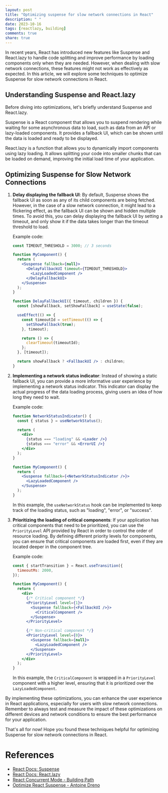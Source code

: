 ```yaml
---
layout: post
title: "Optimizing suspense for slow network connections in React"
description: " "
date: 2023-10-16
tags: [reactlazy, building]
comments: true
share: true
---
```


In recent years, React has introduced new features like Suspense and React.lazy to handle code splitting and improve performance by loading components only when they are needed. However, when dealing with slow network connections, these features might not work as effectively as expected. In this article,  we will explore some techniques to optimize Suspense for slow network connections in React.

## Understanding Suspense and React.lazy

Before diving into optimizations, let's briefly understand Suspense and React.lazy.

Suspense is a React component that allows you to suspend rendering while waiting for some asynchronous data to load, such as data from an API or lazy-loaded components. It provides a fallback UI, which can be shown until the data is loaded and ready to be displayed.

React.lazy is a function that allows you to dynamically import components using lazy loading. It allows splitting your code into smaller chunks that can be loaded on demand, improving the initial load time of your application.

## Optimizing Suspense for Slow Network Connections

1. **Delay displaying the fallback UI**: By default, Suspense shows the fallback UI as soon as any of its child components are being fetched. However, in the case of a slow network connection, it might lead to a flickering effect, as the fallback UI can be shown and hidden multiple times. To avoid this, you can delay displaying the fallback UI by setting a timeout, and only show it if the data takes longer than the timeout threshold to load.

   Example code:

   ```jsx
   const TIMEOUT_THRESHOLD = 3000; // 3 seconds

   function MyComponent() {
     return (
       <Suspense fallback={null}>
         <DelayFallbackUI timeout={TIMEOUT_THRESHOLD}>
           <LazyLoadedComponent />
         </DelayFallbackUI>
       </Suspense>
     );
   }

   function DelayFallbackUI({ timeout, children }) {
     const [showFallback, setShowFallback] = useState(false);

     useEffect(() => {
       const timeoutId = setTimeout(() => {
         setShowFallback(true);
       }, timeout);

       return () => {
         clearTimeout(timeoutId);
       };
     }, [timeout]);

     return showFallback ? <FallbackUI /> : children;
   }
   ```

2. **Implementing a network status indicator**: Instead of showing a static fallback UI, you can provide a more informative user experience by implementing a network status indicator. This indicator can display the actual progress of the data loading process, giving users an idea of how long they need to wait.

   Example code:

   ```jsx
   function NetworkStatusIndicator() {
     const { status } = useNetworkStatus();

     return (
       <div>
         {status === "loading" && <Loader />}
         {status === "error" && <ErrorUI />}
       </div>
     );
   }

   function MyComponent() {
     return (
       <Suspense fallback={<NetworkStatusIndicator />}>
         <LazyLoadedComponent />
       </Suspense>
     );
   }
   ```

   In this example, the `useNetworkStatus` hook can be implemented to keep track of the loading status, such as "loading", "error", or "success".

3. **Prioritizing the loading of critical components**: If your application has critical components that need to be prioritized, you can use the `PriorityLevel` API provided by React in order to control the order of resource loading. By defining different priority levels for components, you can ensure that critical components are loaded first, even if they are located deeper in the component tree.

   Example code:

   ```jsx
   const { startTransition } = React.useTransition({
     timeoutMs: 2000,
   });

   function MyComponent() {
     return (
       <div>
         {/* Critical component */}
         <PriorityLevel level={1}>
           <Suspense fallback={<FallbackUI />}>
             <CriticalComponent />
           </Suspense>
         </PriorityLevel>

         {/* Non-critical component */}
         <PriorityLevel level={0}>
           <Suspense fallback={null}>
             <LazyLoadedComponent />
           </Suspense>
         </PriorityLevel>
       </div>
     );
   }
   ```

   In this example, the `CriticalComponent` is wrapped in a `PriorityLevel` component with a higher level, ensuring that it is prioritized over the `LazyLoadedComponent`.

By implementing these optimizations, you can enhance the user experience in React applications, especially for users with slow network connections. Remember to always test and measure the impact of these optimizations on different devices and network conditions to ensure the best performance for your application.

That's all for now! Hope you found these techniques helpful for optimizing Suspense for slow network connections in React.

# References
- [React Docs: Suspense](https://reactjs.org/docs/concurrent-mode-suspense.html)
- [React Docs: React.lazy](https://reactjs.org/docs/code-splitting.html#reactlazy)
- [React Concurrent Mode - Building Path](https://reactjs.org/docs/concurrent-mode-intro.html#building-a-path)
- [Optimize React Suspense - Antoine Dreno](https://dev.to/antoinedorio/optimize-react-suspense-186l)